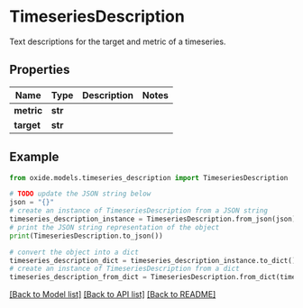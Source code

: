 # TimeseriesDescription

Text descriptions for the target and metric of a timeseries.

## Properties

Name | Type | Description | Notes
------------ | ------------- | ------------- | -------------
**metric** | **str** |  | 
**target** | **str** |  | 

## Example

```python
from oxide.models.timeseries_description import TimeseriesDescription

# TODO update the JSON string below
json = "{}"
# create an instance of TimeseriesDescription from a JSON string
timeseries_description_instance = TimeseriesDescription.from_json(json)
# print the JSON string representation of the object
print(TimeseriesDescription.to_json())

# convert the object into a dict
timeseries_description_dict = timeseries_description_instance.to_dict()
# create an instance of TimeseriesDescription from a dict
timeseries_description_from_dict = TimeseriesDescription.from_dict(timeseries_description_dict)
```
[[Back to Model list]](../README.md#documentation-for-models) [[Back to API list]](../README.md#documentation-for-api-endpoints) [[Back to README]](../README.md)


